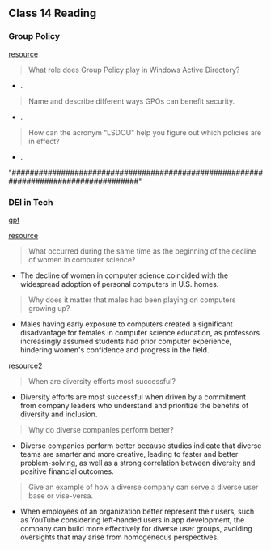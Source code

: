 ## Class 14 Reading
### Group Policy

[resource](https://www.lepide.com/blog/what-is-group-policy-gpo-and-what-role-does-it-play-in-data-security/)

> What role does Group Policy play in Windows Active Directory?
   - .

> Name and describe different ways GPOs can benefit security.
   - .

> How can the acronym “LSDOU” help you figure out which policies are in effect?
   - .


"#####################################################################################"

### DEI in Tech
[gpt](https://chat.openai.com/share/3b873d36-5986-4914-adb0-bf487814efd6)

 [resource](https://www.npr.org/sections/money/2014/10/21/357629765/when-women-stopped-coding)

> What occurred during the same time as the beginning of the decline of women in computer science?
  - The decline of women in computer science coincided with the widespread adoption of personal computers in U.S. homes.

> Why does it matter that males had been playing on computers growing up?
   - Males having early exposure to computers created a significant disadvantage for females in computer science education, as professors increasingly assumed students had prior computer experience, hindering women's confidence and progress in the field.


[resource2](https://www.usatoday.com/story/tech/columnist/2015/07/21/why-diversity-matters-your-tech-company/30419871/)

> When are diversity efforts most successful?
   - Diversity efforts are most successful when driven by a commitment from company leaders who understand and prioritize the benefits of diversity and inclusion.

> Why do diverse companies perform better?
   - Diverse companies perform better because studies indicate that diverse teams are smarter and more creative, leading to faster and better problem-solving, as well as a strong correlation between diversity and positive financial outcomes.

> Give an example of how a diverse company can serve a diverse user base or vise-versa.
   - When employees of an organization better represent their users, such as YouTube considering left-handed users in app development, the company can build more effectively for diverse user groups, avoiding oversights that may arise from homogeneous perspectives.

